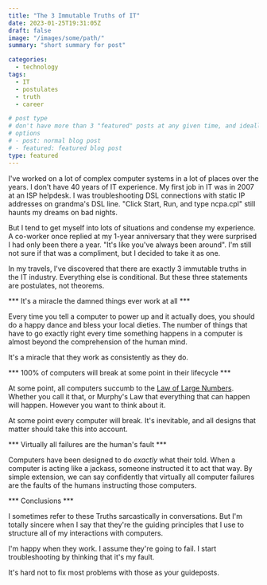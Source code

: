 ```yaml
---
title: "The 3 Immutable Truths of IT"
date: 2023-01-25T19:31:05Z
draft: false
image: "/images/some/path/"
summary: "short summary for post"

categories: 
  - technology
tags:
  - IT
  - postulates
  - truth
  - career

# post type
# don't have more than 3 "featured" posts at any given time, and ideally keep 3 going for symmetry"
# options 
# - post: normal blog post
# - featured: featured blog post 
type: featured
---
```


I've worked on a lot of complex computer systems in a lot of places over the years. I don't have 40 years of IT experience. My first job in IT was in 2007 at an ISP helpdesk. I was troubleshooting DSL connections with static IP addresses on grandma's DSL line. "Click Start, Run, and type ncpa.cpl" still haunts my dreams on bad nights. 

But I tend to get myself into lots of situations and condense my experience. A co-worker once replied at my 1-year anniversary that they were surprised I had only been there a year. "It's like you've always been around". I'm still not sure if that was a compliment, but I decided to take it as one.

In my travels, I've discovered that there are exactly 3 immutable truths in the IT industry. Everything else is conditional. But these three statements are postulates, not theorems. 

*** It's a miracle the damned things ever work at all ***

Every time you tell a computer to power up and it actually does, you should do a happy dance and bless your local dieties. The number of things that have to go exactly right every time something happens in a computer is almost beyond the comprehension of the human mind. 

It's a miracle that they work as consistently as they do. 

*** 100% of computers will break at some point in their lifecycle ***

At some point, all computers succumb to the [Law of Large Numbers](https://en.wikipedia.org/wiki/Law_of_large_numbers). Whether you call it that, or Murphy's Law that everything that can happen will happen. However you want to think about it. 

At some point every computer will break. It's inevitable, and all designs that matter should take this into account.

*** Virtually all failures are the human's fault ***

Computers have been designed to do _exactly_ what their told. When a computer is acting like a jackass, someone instructed it to act that way. By simple extension, we can say confidently that virtually all computer failures are the faults of the humans instructing those computers. 

*** Conclusions *** 

I sometimes refer to these Truths sarcastically in conversations. But I'm totally sincere when I say that they're the guiding principles that I use to structure all of my interactions with computers. 

I'm happy when they work.
I assume they're going to fail.
I start troubleshooting by thinking that it's my fault.

It's hard not to fix most problems with those as your guideposts.